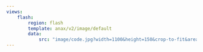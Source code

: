 ```yaml
---
views:
    flash:
        region: flash
        template: anax/v2/image/default
        data:
            src: "image/code.jpg?width=1100&height=150&crop-to-fit&area=0,0,30,0"
---
```

